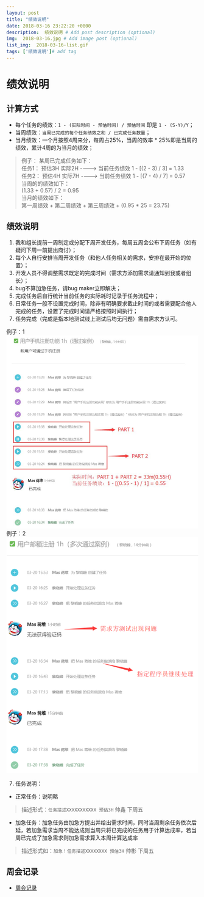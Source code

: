 ```yaml
---
layout: post
title: "绩效说明"
date: 2018-03-16 23:22:20 +0800
description:  绩效说明 # Add post description (optional)
img:  2018-03-16.jpg # Add image post (optional)
list_img:  2018-03-16-list.gif
tags: ['绩效说明']# add tag
---
```

# 绩效说明

## 计算方式


* 每个任务的绩效：`1 - (实际时间 - 预估时间) / 预估时间` 即是 `1 - (S-Y)/Y`；
* 当周绩效：`当周已完成的每个任务绩效之和 / 已完成任务数量`；
* 当月绩效：一个月按照4周来分，每周占25%，当周的效率 * 25%即是当周的绩效，累计4周的为当月的绩效；
> 例子：
某周已完成任务如下：<br>
    任务1： 预估3H 实际2H ----> 当前任务绩效 1 - [(2 - 3) / 3] = 1.33<br>
    任务2： 预估4H 实际7H ----> 当前任务绩效 1 - [(7 - 4) / 7] = 0.57<br>
当周的的绩效如下：<br>
    (1.33 + 0.57) / 2 = 0.95<br>
当月的绩效如下：<br>
    第一周绩效 + 第二周绩效 + 第三周绩效 + (0.95 * 25 = 23.75)<br>


## 绩效说明
1. 我和组长提前一周制定或分配下周开发任务，每周五周会公布下周任务（如有疑问下周一前提出商讨）；
3. 每个人自行安排当周开发任务（和他人任务相关的需求，安排在最开始的位置）；
6. 开发人员不得调整需求既定的完成时间（需求方添加需求请通知到我或者组长）；
4. bug不算加急任务，请bug maker立即解决；
8. 完成任务后自行统计当前任务的实际耗时记录于任务流程中；
9. 日常任务一般不设置完成时间，除非有明确要求截止时间的或者需要配合他人完成的任务，设置了完成时间请严格按照时间执行；
8. 任务完成（<span class="red">完成是指本地测试线上测试后均无问题</span>）需由需求方认可。
>
例子：1<br>
<img src="../assets/attchment/2018-03-16/task_pass_by_1.jpg" alt="task" />
例子：2<br>
<img src="../assets/attchment/2018-03-16/task_pass_by_more.jpg" alt="task" />

7. 任务说明：
* 正常任务：说明略
> 描述形式：`任务描述XXXXXXXXXXX 预估3H` 帅鑫 下周五
* 加急任务：加急任务由加急方提出并给出需求时间，同时当周剩余任务依次后延，若加急需求当周不能达成则当周只将已完成的任务用于计算达成率，若当周已完成了加急需求则加急需求算入本周计算达成率
> 描述形式如：`加急！任务描述XXXXXXXX 预估3H` 帅彬 下周五


## 周会记录
* <a href="../assets/attchment/2018-03-16/mk_content.docx" download="周会记录.docx">周会记录</a>






